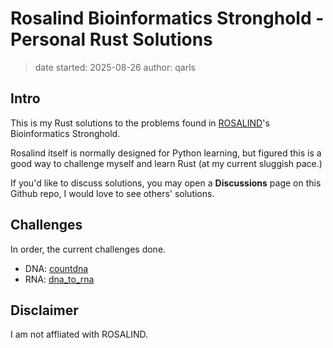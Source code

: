 # Rosalind Bioinformatics Stronghold - Personal Rust Solutions
>
> date started: 2025-08-26
> author: qarls

## Intro

This is my Rust solutions to the problems found in [ROSALIND](rosalind.info)'s Bioinformatics Stronghold.

Rosalind itself is normally designed for Python learning,
but figured this is a good way to challenge myself and learn Rust (at my current sluggish pace.)

If you'd like to discuss solutions,
you may open a **Discussions** page on this Github repo, I would love to see others' solutions.

## Challenges

In order, the current challenges done.

- DNA: [countdna](countdna/)
- RNA: [dna_to_rna](dna_to_rna/)

## Disclaimer

I am not affliated with ROSALIND.

